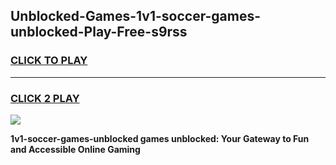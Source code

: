 
## Unblocked-Games-1v1-soccer-games-unblocked-Play-Free-s9rss
<h3>
<a href="https://premium76.site?title=1v1-soccer-games-unblocked&ref=21A">CLICK TO PLAY</a></h3>
<hr>

<h3>
<a href="https://premium76.site?title=1v1-soccer-games-unblocked&ref=21A">CLICK 2 PLAY</a>
  
</h3>

<a href="https://premium76.site?title=1v1-soccer-games-unblocked&ref=21A"><img src="https://clearcache.store/games.png"></a>


**1v1-soccer-games-unblocked games unblocked: Your Gateway to Fun and Accessible Online Gaming**
